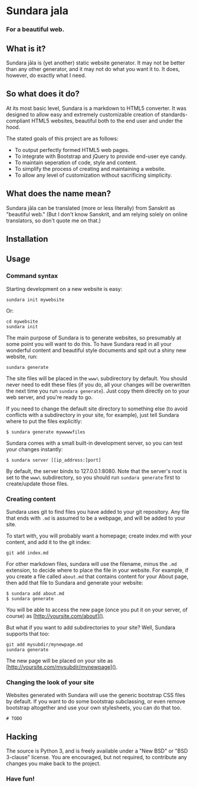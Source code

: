 # Sundara jala

### For a beautiful web.

## What is it?

Sundara jāla is (yet another) static website generator. It may not be
better than any other generator, and it may not do what you want it to.
It does, however, do exactly what I need.

## So what does it do?

At its most basic level, Sundara is a markdown to HTML5 converter. It
was designed to allow easy and extremely customizable creation of
standards-compliant HTML5 websites, beautiful both to the end user and
under the hood.

The stated goals of this project are as follows:

* To output perfectly formed HTML5 web pages.
* To integrate with Bootstrap and jQuery to provide end-user eye candy.
* To maintain seperation of code, style and content.
* To simplify the process of creating and maintaining a website.
* To allow any level of customization without sacrificing simplicity.

## What does the name mean?

Sundara jāla can be translated (more or less literally) from Sanskrit as
"beautiful web." (But I don't know Sanskrit, and am relying solely on
online translators, so don't quote me on that.)

## Installation



## Usage

### Command syntax

Starting development on a new website is easy:

    sundara init mywebsite

Or:

    cd mywebsite
    sundara init

The main purpose of Sundara is to generate websites, so presumably
at some point you will want to do this. To have Sundara read in all
your wonderful content and beautiful style documents and spit out
a shiny new website, run:

    sundara generate

The site files will be placed in the `www\` subdirectory by default.
You should never need to edit these files (if you do, all your
changes will be overwritten the next time you run `sundara generate`).
Just copy them directly on to your web server, and you're ready to go.

If you need to change the default site directory to something else (to
avoid conflicts with a subdirectory in your site, for example), just
tell Sundara where to put the files explicitly:

    $ sundara generate mywwwwfiles

Sundara comes with a small built-in development server, so you can test
your changes instantly:

    $ sundara server [[ip_address:]port]

By default, the server binds to 127.0.0.1:8080. Note that the
server's root is set to the `www\` subdirectory, so you should
run `sundara generate` first to create/update those files.

### Creating content

Sundara uses git to find files you have added to your git repository.
Any file that ends with `.md` is assumed to be a webpage, and will be
added to your site. 

To start with, you will probably want a homepage; create index.md with
your content, and add it to the git index:

    git add index.md

For other markdown files, sundara will use the filename, minus the
`.md` extension, to decide where to place the file in your website.
For example, if you create a file called `about.md` that contains
content for your About page, then add that file to Sundara and
generate your website:

    $ sundara add about.md
    $ sundara generate

You will be able to access the new page (once you put it on your
server, of course) as [http://yoursite.com/about]().

But what if you want to add subdirectories to your site? Well,
Sundara supports that too:

    git add mysubdir/mynewpage.md
    sundara generate

The new page will be placed on your site as 
[http://yoursite.com/mysubdir/mynewpage]().

### Changing the look of your site

Websites generated with Sundara will use the generic bootstrap CSS
files by default. If you want to do some bootstrap subclassing,
or even remove bootstrap altogether and use your own stylesheets,
you can do that too. 

    # TODO


## Hacking

The source is Python 3, and is freely available under a "New BSD" or
"BSD 3-clause" license. You are encouraged, but not required, to
contribute any changes you make back to the project.

### Have fun!
